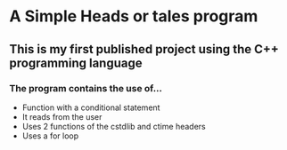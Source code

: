 # A Simple Heads or tales program

## This is my first published project using the C++ programming language

### The program contains the use of...

- Function with a conditional statement
- It reads from the user
- Uses 2 functions of the cstdlib and ctime headers
- Uses a for loop

